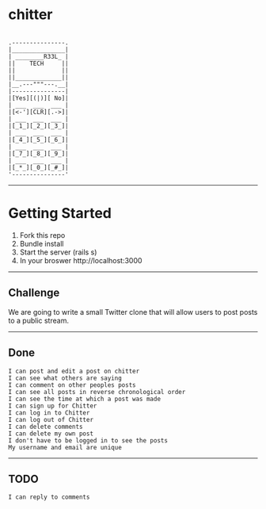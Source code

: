 # chitter
```

.---------------.
|_______________|
| ________R33L_ |
||    TECH     ||
||             ||
||_____________||
|__.---"""---.__|
|---------------|
|[Yes][(|)][ No]|
| ___  ___  ___ |
|[<-'][CLR][.->]|
| ___  ___  ___ |
|[_1_][_2_][_3_]|
| ___  ___  ___ |
|[_4_][_5_][_6_]|
| ___  ___  ___ |
|[_7_][_8_][_9_]|
| ___  ___  ___ |
|[_*_][_0_][_#_]|
'---------------'

```
---
# Getting Started

1. Fork this repo
2. Bundle install
3. Start the server (rails s)
4. In your broswer http://localhost:3000

---

## Challenge

We are going to write a small Twitter clone that will allow users to post posts to a public stream.

---

## Done

```
I can post and edit a post on chitter
I can see what others are saying  
I can comment on other peoples posts
I can see all posts in reverse chronological order
I can see the time at which a post was made
I can sign up for Chitter
I can log in to Chitter
I can log out of Chitter
I can delete comments
I can delete my own post
I don't have to be logged in to see the posts
My username and email are unique
```
---

## TODO
```
I can reply to comments
```

